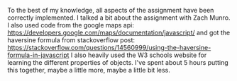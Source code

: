 To the best of my knowledge, all aspects of the assignment have been correctly implemented. 
I talked a bit about the assignment with Zach Munro. I also used code from the google maps api: https://developers.google.com/maps/documentation/javascript/ 
and got the haversine formula from stackoverflow post: https://stackoverflow.com/questions/14560999/using-the-haversine-formula-in-javascript
I also heavily used the W3 schools website for learning the different properties of objects.
I've spent about 5 hours putting this together, maybe a little more, maybe a little bit less.